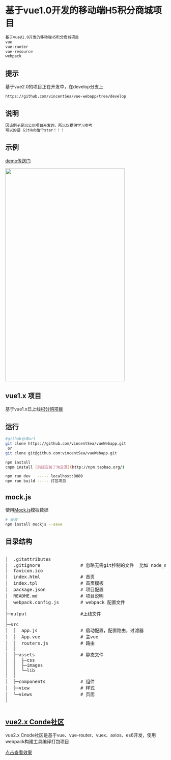 # 基于vue1.0开发的移动端H5积分商城项目
``` bash
基于vue@1.0开发的移动端H5积分商城项目
vue
vue-ruoter
vue-resource
webpack
```

## 提示
基于vue2.0的项目正在开发中，在develop分支上
```
https://github.com/vincentSea/vue-webapp/tree/develop
```

## 说明
``` bash
因该例子是以公司项目开发的，所以仅提供学习参考
可以的话 GitHub给个star！！！
```

## 示例

[demo传送门](https://dodov.github.io/vueWebapp/index.html)
<p><img src="gif/demo.gif" width="375" height="667"></p>

## vue1.x 项目
基于vue1.x已上线[积分购项目](http://m.51jfgou.com/jgouINF/weixin/index.html#!/)

## 运行

``` bash
#github仓库url
git clone https://github.com/vincentSea/vueWebapp.git
 or
git clone git@github.com:vincentSea/vueWebapp.git
```


``` bash
npm install
cnpm install [前提安装了淘宝源](http://npm.taobao.org/)
```

``` bash
npm run dev   ----- localhost:8080  
npm run build ----- 打包项目
```

## mock.js
使用[Mock.js](http://mockjs.com/)模拟数据
```bash
# 安装
npm install mockjs --save
```


## 目录结构
<pre>

│  .gitattributes
│  .gitignore               # 忽略无需git控制的文件  比如 node_modules
│  favicon.ico
│  index.html               # 首页
│  index.tpl                # 首页模板
│  package.json             # 项目配置
│  README.md                # 项目说明
│  webpack.config.js        # webpack 配置文件
│
├─output                    #上线文件
│  
├─src                       
│  │  app.js                # 启动配置，配置路由，过滤器
│  │  App.vue               # 主vue
│  │  routers.js            # 路由
│  │  
│  ├─assets                 # 静态文件
│  │  ├─css
│  │  ├─images
│  │  └─lib
│  │          
│  ├─components             # 组件
│  ├─view                   # 样式
│  └─views                  # 页面
│           

</pre>


## [vue2.x Conde社区](https://github.com/vincentSea/vue2.x-Cnode)

vue2.x Cnode社区是基于vue、vue-router、vuex、axios、es6开发，使用webpack构建工具编译打包项目

[点击查看效果](https://dodov.github.io/vueCnode/index.html#/)

